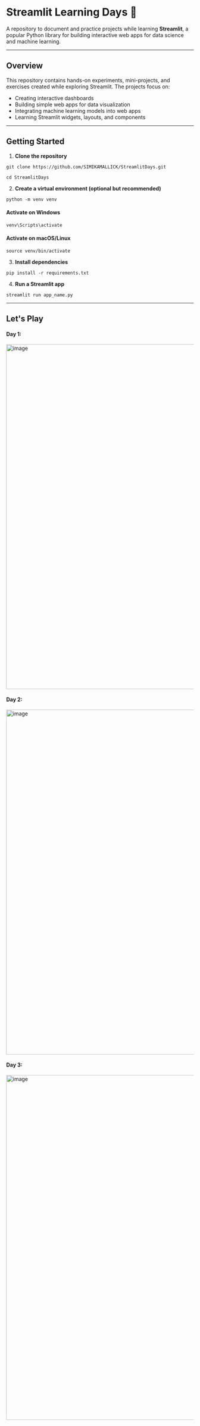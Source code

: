 # Streamlit Learning Days 🚀

A repository to document and practice projects while learning **Streamlit**, a popular Python library for building interactive web apps for data science and machine learning.

---

## Overview

This repository contains hands-on experiments, mini-projects, and exercises created while exploring Streamlit. The projects focus on:

- Creating interactive dashboards  
- Building simple web apps for data visualization  
- Integrating machine learning models into web apps  
- Learning Streamlit widgets, layouts, and components  

---

## Getting Started

1. **Clone the repository**

```
git clone https://github.com/SIMIKAMALLICK/StreamlitDays.git
``` 
```
cd StreamlitDays
```
2. **Create a virtual environment (optional but recommended)**
```
python -m venv venv
```
#### Activate on Windows
```
venv\Scripts\activate
```
#### Activate on macOS/Linux
```
source venv/bin/activate
```
3. **Install dependencies**
```
pip install -r requirements.txt
```

4. **Run a Streamlit app**
```
streamlit run app_name.py
```
___

## Let's Play
   #### Day 1:
  <img width="1470" height="924" alt="image" src="https://github.com/user-attachments/assets/c2cd92ef-4655-4518-bb83-3865adf739e5" />
  
  #### Day 2:
  <img width="1470" height="924" alt="image" src="https://github.com/user-attachments/assets/907e5c78-4e2b-46fe-a464-fe89f4ea0e53" />

  #### Day 3:
  <img width="1470" height="924" alt="image" src="https://github.com/user-attachments/assets/929b397d-d34a-4920-9a84-c8317f384854" />

